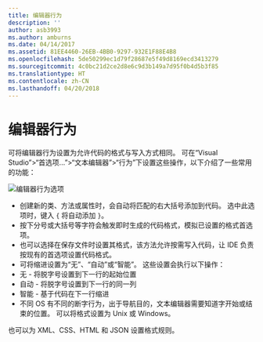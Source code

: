 ```yaml
---
title: 编辑器行为
description: ''
author: asb3993
ms.author: amburns
ms.date: 04/14/2017
ms.assetid: 81EE4460-26EB-4BB0-9297-932E1F88E4B8
ms.openlocfilehash: 5de50299ec1d79f28687e5f49d8169ecd3413279
ms.sourcegitcommit: 4c0bc21d2ce2d8e6c9d3b149a7d95f0b4d5b3f85
ms.translationtype: HT
ms.contentlocale: zh-CN
ms.lasthandoff: 04/20/2018
---
```

# <a name="editor-behavior"></a>编辑器行为

可将编辑器行为设置为允许代码的格式与写入方式相同。 可在“Visual Studio”>“首选项...”>“文本编辑器”>“行为”下设置这些操作，以下介绍了一些常用的功能：

![编辑器行为选项](media/source-editor-image9.png)

*  创建新的类、方法或属性时，会自动将匹配的右大括号添加到代码。 选中此选项时，键入 `{` 将自动添加 `}`。
* 按下分号或大括号等字符会触发即时生成的代码格式，模拟已设置的格式首选项。
* 也可以选择在保存文件时设置其格式，该方法允许按需写入代码，让 IDE 负责按现有的首选项设置代码格式。
* 可将缩进设置为“无”、“自动”或“智能”。 这些设置会执行以下操作：
 * 无 - 将脱字号设置到下一行的起始位置
 * 自动 - 将脱字号设置到下一行的同一列
 * 智能 - 基于代码在下一行缩进
* 不同 OS 有不同的断字行为，出于导航目的，文本编辑器需要知道字开始或结束的位置。 可以将格式设置为 Unix 或 Windows。

也可以为 XML、CSS、HTML 和 JSON 设置格式规则。